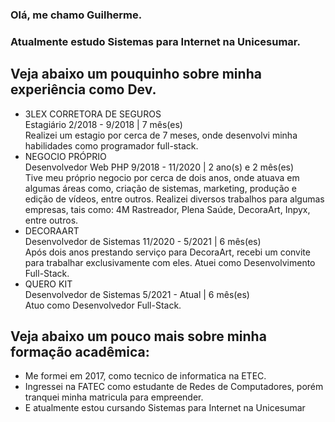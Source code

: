 
### Olá, me chamo Guilherme.

### Atualmente estudo Sistemas para Internet na Unicesumar.

## Veja abaixo um pouquinho sobre minha experiência como Dev.

+ 3LEX CORRETORA DE SEGUROS<br>
          Estagiário 2/2018 - 9/2018 | 7 mês(es)<br>
          Realizei um estagio por cerca de 7 meses, onde desenvolvi minha habilidades como programador full-stack.<br>
+ NEGOCIO PRÓPRIO<br>
          Desenvolvedor Web PHP 9/2018 - 11/2020 | 2 ano(s) e 2 mês(es)<br>
        Tive meu próprio negocio por cerca de dois anos, onde atuava em algumas áreas como, criação de sistemas, marketing, produção e edição de vídeos, entre outros. Realizei diversos trabalhos para algumas empresas, tais como: 4M Rastreador, Plena Saúde, DecoraArt, Inpyx, entre outros.
        <br>
+ DECORAART<br>
          Desenvolvedor de Sistemas 11/2020 - 5/2021 | 6 mês(es)<br>
          Após dois anos prestando serviço para DecoraArt, recebi um convite para trabalhar exclusivamente com eles. Atuei como Desenvolvimento Full-Stack.<br>
+ QUERO KIT<br>
        Desenvolvedor de Sistemas 5/2021 - Atual | 6 mês(es)<br>
        Atuo como Desenvolvedor Full-Stack.

  
## Veja abaixo um pouco mais sobre minha formação acadêmica:

* Me formei em 2017, como tecnico de informatica na ETEC.    
* Ingressei na FATEC como estudante de Redes de Computadores, porém tranquei minha matricula para empreender.
* E atualmente estou cursando Sistemas para Internet na Unicesumar


